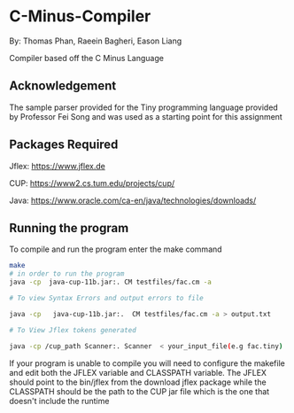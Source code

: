# C-Minus-Compiler

By: Thomas Phan, Raeein Bagheri, Eason Liang

Compiler based off the C Minus Language

## Acknowledgement

The sample parser provided for the Tiny programming language provided by Professor Fei Song and 
was used as a starting point for this assignment

## Packages Required

Jflex: https://www.jflex.de

CUP: https://www2.cs.tum.edu/projects/cup/

Java: https://www.oracle.com/ca-en/java/technologies/downloads/


## Running the program 


To compile and run the program enter the make command

```bash
make
# in order to run the program
java -cp  java-cup-11b.jar:. CM testfiles/fac.cm -a

# To view Syntax Errors and output errors to file

java -cp   java-cup-11b.jar:.  CM testfiles/fac.cm -a > output.txt

# To View Jflex tokens generated

java -cp /cup_path Scanner:. Scanner  < your_input_file(e.g fac.tiny)
```

If your program is unable to compile you will need to configure the makefile and edit both the JFLEX variable and CLASSPATH variable. The JFLEX should point to the bin/jflex from the download jflex package while the CLASSPATH should be the path to the CUP jar file which is the one that doesn't include the runtime


